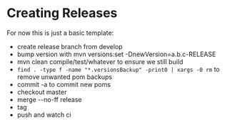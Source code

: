 # Creating Releases

For now this is just a basic template:

* create release branch from develop
* bump version with mvn versions:set -DnewVersion=a.b.c-RELEASE
* mvn clean compile/test/whatever to ensure we still build
* `find . -type f -name "*.versionsBackup" -print0 | xargs -0 rm` to remove unwanted pom backups
* commit -a to commit new poms
* checkout master
* merge --no-ff release
* tag
* push and watch ci

